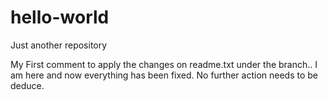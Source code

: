 # hello-world
Just another repository 

My First comment to apply the changes on readme.txt under the branch.. I am here and now everything has been fixed. No further action needs to be deduce.

